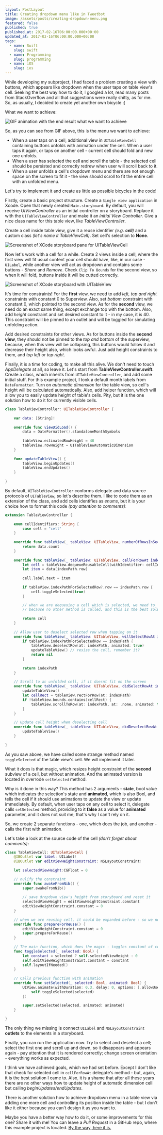 ```yaml
---
layout: PostLayout
title: Creating dropdown menu like in Tweetbot
image: /assets/posts/creating-dropdown-menu.png
featured: false
published: true
published_at: 2017-02-16T06:00:00.000+00:00
updated_at: 2017-02-16T06:00:00.000+00:00
tags:
  - name: Swift
    slug: swift
  - name: Programming
    slug: programming
  - name: iOS
    slug: ios
---
```

While developing my subproject, I had faced a problem creating a view with buttons, which appears like dropdown when the user taps on 
table view's cell. Seeking the best way how to do it, I googled a lot, read many posts from StackOverflow and all that suggestions were 
really shitty, as for me. So, as usually, I decided to create yet another own bicycle :)

What we want to achieve: 

![GIF animation with the end result what we want to achieve](/assets/posts/creating-dropdown-menu-1.gif)

So, as you can see from GIF above, this is the menu we want to achieve:

* When a user taps on a cell, additional view in `UITableViewCell` containing buttons unfolds with animation under the cell. When a user 
taps it again, or taps on another cell - current cell should fold and new one unfolds.
* When a user has selected the cell and scroll the table - the selected cell should be persisted
and correctly redrew when user will scroll back to it.
* When a user unfolds a cell's dropdown menu and there are not enough space on the screen to fit it - the view should scroll to fit the 
entire cell with an unfolded menu.

Let's try to implement it and create as little as possible bicycles in the code! 

Firstly, create a basic project structure. Create a `Single view application` in Xcode. Open that newly created `Main.storyboard`. By 
default, you will receive *UIViewController* as an initial controller on a storyboard. Replace it with the `UITableViewController` and 
make it an *Initial View Controller*. Give a nice class name for this table view, like *TableViewController*.

Create a cell inside table view, give it a reuse identifier *(e.g. **cell**)* and a custom class *(let's name it TableViewCell)*. Set 
cell's selection to **None**.

![Screenshot of XCode storyboard pane for UITableViewCell](/assets/posts/creating-dropdown-menu-2.png)

Now let's work with a cell for a while. Create 2 views inside a cell, where the first view will fit usual content your cell should have, 
like, in our case - `UILabel`, while another view will act as dropdown and contains some buttons - *Share* and *Remove*. Check 
`Clip To Bounds` for the second view, so when it will fold, buttons inside it will be cutted correctly.

![Screenshot of XCode storyboard with UITableView](/assets/posts/creating-dropdown-menu-3.png)

It's time for constraints! For the **first** view, we need to add *left, top and right* constraints with constant 0 to Superview. Also,
set *bottom* constraint with constant 0, which pointed to the second view. As for the **second** view, we need do an exact same thing, 
except exchange top with the bottom. Also, add *height* constraint and set desired constant to it - in my case, it is 40. This constraint 
will be pinned to an outlet and will be toggled for simulating unfolding action.

Add desired constraints for other views. As for buttons inside the **second view**, they should not be pinned to the *top and bottom* of 
the superview, because, when this view will be collapsing, this buttons would follow it and decrease their height also, which looks awful. 
Just add height constraints to them, and *top left* or *top right*.

Finally, it is a time for coding, to make all this alive. We don't need to touch *AppDelegate* at all, so leave it. Let's start from 
**TableViewController.swift**. Create a class, which inherits from `UITableViewController`, and add some initial stuff. For this example 
project, I took a default month labels from `DateFormatter`. Turn on *automatic dimension* for the table view, so cell's height will be 
calculated automatically. Also, add helper function, which will allow you to easily update height of table's cells. Pity, but it is the one 
solution how to do it for currently visible cells.

```swift
class TableViewController: UITableViewController {
    
    var data: [String]!
    
    override func viewDidLoad() {
        data = DateFormatter().standaloneMonthSymbols
        
        tableView.estimatedRowHeight = 40
        tableView.rowHeight = UITableViewAutomaticDimension
    }
    
    func updateTableView() {
        tableView.beginUpdates()
        tableView.endUpdates()
    }
    
}
```

By default, `UITableViewController` conforms delegate and data source protocols of `UITableView`, so let's describe them. I like to code 
them as an extension of the class, and add cells identifies as *enums*, but it is your choice how to format this code 
*(pay attention to comments)*:

```swift
extension TableViewController {
    
    enum cellIdentifiers: String {
        case cell = "cell"
    }
    
    override func tableView(_ tableView: UITableView, numberOfRowsInSection section: Int) -> Int {
        return data.count
    }
    
    override func tableView(_ tableView: UITableView, cellForRowAt indexPath: IndexPath) -> UITableViewCell {
        let cell = tableView.dequeueReusableCell(withIdentifier: cellIdentifiers.cell.rawValue, for: indexPath) as! TableViewCell // custom class for cell, will create it later
        let item = data[indexPath.row]
        
        cell.label.text = item
        
        if tableView.indexPathForSelectedRow?.row == indexPath.row {
            cell.toggleSelected(true)
        }

        // when we are dequeuing a cell which is selected, we need to 'emulate' selection
        // because no other method is called, and this is the best solution I have come to. 
        
        return cell
    }
    
    // Allow user to deselect selected row when tapping on it
    override func tableView(_ tableView: UITableView, willSelectRowAt indexPath: IndexPath) -> IndexPath? {
        if tableView.indexPathForSelectedRow == indexPath {
            tableView.deselectRow(at: indexPath, animated: true)
            updateTableView() // resize the cell, remember it?
            return nil
        }
        
        return indexPath
    }
    
    // Scroll to an unfolded cell, if it doesnt fit on the screen
    override func tableView(_ tableView: UITableView, didSelectRowAt indexPath: IndexPath) {
        updateTableView()
        let cellRect = tableView.rectForRow(at: indexPath)
        if !tableView.bounds.contains(cellRect) {
            tableView.scrollToRow(at: indexPath, at: .none, animated: true)
        }
    }
    
    // Update cell height when deselecting cell
    override func tableView(_ tableView: UITableView, didDeselectRowAt indexPath: IndexPath) {
        updateTableView()
    }
    
}
```

As you saw above, we have called some strange method named `toggleSelected` of the table view's cell. We will implement it later. 

What it does is that magic, which resizes height constraint of the **second** subview of a cell, but without animation. And the animated 
version is located in overrode `setSelected` method. 

Why is it done in this way? This method has 2 arguments - **state**, bool value which indicates the selection's state and **animated**, 
which is also Bool, and tells the cell if it should use animations to update the view or update immediately. By default, when user taps 
on any cell to select it, delegate calls `setSelected` method, providing to it **false** as a value for **animated** parameter, and it 
does not suit me, that's why I can't rely on it.

So, we create 2 separate functions - one, which does the job, and another - calls the first with animation.

Let's take a look at the source code of the cell *(don't forget about comments)*:

```swift
class TableViewCell: UITableViewCell {
    @IBOutlet var label: UILabel!
    @IBOutlet var editViewHeightConstraint: NSLayoutConstraint!
    
    let selectedViewHeight:CGFloat = 0

    // nulify the constraint    
    override func awakeFromNib() {
        super.awakeFromNib()
        
        // save dropdown view's height from storyboard and reset it
        selectedViewHeight = editViewHeightConstraint.constant
        editViewHeightConstraint.constant = 0
    }
    
    // when we are reusing cell, it could be expanded before - so we need to reset constraint's constant
    override func prepareForReuse() {
        editViewHeightConstraint.constant = 0
        super.prepareForReuse()
    }
    
    // The main function, which does the magic - toggles constant of constraint
    func toggleSelected(_ selected: Bool) {
        let constant = selected ? self.selectedViewHeight : 0
        self.editViewHeightConstraint.constant = constant
        self.layoutIfNeeded()
    }
    
    // Calls previous function with animation
    override func setSelected(_ selected: Bool, animated: Bool) {
        UIView.animate(withDuration: 0.3, delay: 0, options: [.allowUserInteraction, .beginFromCurrentState], animations: {
            self.toggleSelected(selected)
        })
        
        super.setSelected(selected, animated: animated)
    }

}
```

The only thing we missing is connect `UILabel` and `NSLayoutConstraint` **outlets** to the elements in a storyboard.

Finally, you can run the application now. Try to select and deselect a cell; select the first one and scroll up and down, so it 
disappears and appears again - pay attention that it is rendered correctly; change screen orientation - everything works as expected.

I think we have achieved goals, which we had set before. Except I don't like that check for selected cell in `cellForRowAt` delegate's 
method - but, again, it is the best solution I came to. Also, it is a shame that after all these years there are no other ways how to 
update height of automatic dimension cell but calling *beginUpdates/endUpdates*.

There is another solution how to achieve dropdown menu in a table view via adding one more cell and controlling its position inside the
table - but I don't like it either because you can't design it as you want to.

Maybe you have a better way how to do it, or some improvements for this one? Share it with me! You can leave a *Pull Request* in a GitHub
repo, where this example project is located. [By the way, here it is.](https://github.com/vitaliyr/swift-tableview-dropdown-menu-example)
